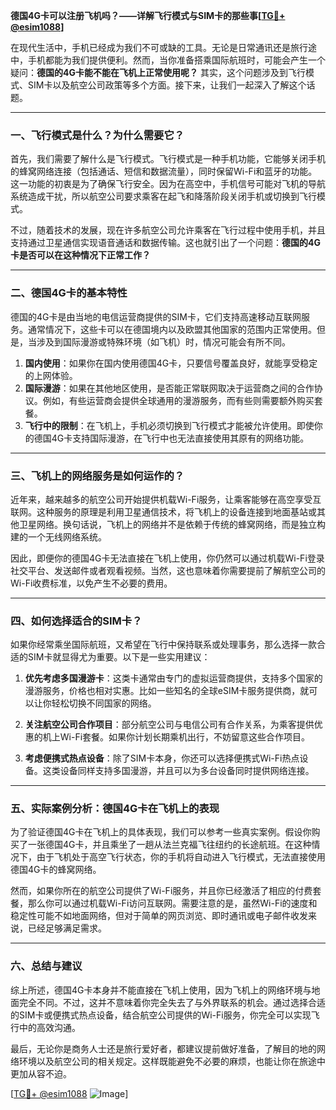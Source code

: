 **德国4G卡可以注册飞机吗？——详解飞行模式与SIM卡的那些事[[TG💪+ @esim1088](https://t.me/s/esim1088)]**

在现代生活中，手机已经成为我们不可或缺的工具。无论是日常通讯还是旅行途中，手机都能为我们提供便利。然而，当你准备搭乘国际航班时，可能会产生一个疑问：**德国的4G卡能不能在飞机上正常使用呢？** 其实，这个问题涉及到飞行模式、SIM卡以及航空公司政策等多个方面。接下来，让我们一起深入了解这个话题。

---

### **一、飞行模式是什么？为什么需要它？**

首先，我们需要了解什么是飞行模式。飞行模式是一种手机功能，它能够关闭手机的蜂窝网络连接（包括通话、短信和数据流量），同时保留Wi-Fi和蓝牙的功能。这一功能的初衷是为了确保飞行安全。因为在高空中，手机信号可能对飞机的导航系统造成干扰，所以航空公司要求乘客在起飞和降落阶段关闭手机或切换到飞行模式。

不过，随着技术的发展，现在许多航空公司允许乘客在飞行过程中使用手机，并且支持通过卫星通信实现语音通话和数据传输。这也就引出了一个问题：**德国的4G卡是否可以在这种情况下正常工作？**

---

### **二、德国4G卡的基本特性**

德国的4G卡是由当地的电信运营商提供的SIM卡，它们支持高速移动互联网服务。通常情况下，这些卡可以在德国境内以及欧盟其他国家的范围内正常使用。但是，当涉及到国际漫游或特殊环境（如飞机）时，情况可能会有所不同。

1. **国内使用**：如果你在国内使用德国4G卡，只要信号覆盖良好，就能享受稳定的上网体验。
2. **国际漫游**：如果在其他地区使用，是否能正常联网取决于运营商之间的合作协议。例如，有些运营商会提供全球通用的漫游服务，而有些则需要额外购买套餐。
3. **飞行中的限制**：在飞机上，手机必须切换到飞行模式才能被允许使用。即使你的德国4G卡支持国际漫游，在飞行中也无法直接使用其原有的网络功能。

---

### **三、飞机上的网络服务是如何运作的？**

近年来，越来越多的航空公司开始提供机载Wi-Fi服务，让乘客能够在高空享受互联网。这种服务的原理是利用卫星通信技术，将飞机上的设备连接到地面基站或其他卫星网络。换句话说，飞机上的网络并不是依赖于传统的蜂窝网络，而是独立构建的一个无线网络系统。

因此，即便你的德国4G卡无法直接在飞机上使用，你仍然可以通过机载Wi-Fi登录社交平台、发送邮件或者观看视频。当然，这也意味着你需要提前了解航空公司的Wi-Fi收费标准，以免产生不必要的费用。

---

### **四、如何选择适合的SIM卡？**

如果你经常乘坐国际航班，又希望在飞行中保持联系或处理事务，那么选择一款合适的SIM卡就显得尤为重要。以下是一些实用建议：

1. **优先考虑多国漫游卡**：这类卡通常由专门的虚拟运营商提供，支持多个国家的漫游服务，价格也相对实惠。比如一些知名的全球eSIM卡服务提供商，就可以让你轻松切换不同国家的网络。
   
2. **关注航空公司合作项目**：部分航空公司与电信公司有合作关系，为乘客提供优惠的机上Wi-Fi套餐。如果你计划长期乘机出行，不妨留意这些合作项目。

3. **考虑便携式热点设备**：除了SIM卡本身，你还可以选择便携式Wi-Fi热点设备。这类设备同样支持多国漫游，并且可以为多台设备同时提供网络连接。

---

### **五、实际案例分析：德国4G卡在飞机上的表现**

为了验证德国4G卡在飞机上的具体表现，我们可以参考一些真实案例。假设你购买了一张德国4G卡，并且乘坐了一趟从法兰克福飞往纽约的长途航班。在这种情况下，由于飞机处于高空飞行状态，你的手机将自动进入飞行模式，无法直接使用德国4G卡的蜂窝网络。

然而，如果你所在的航空公司提供了Wi-Fi服务，并且你已经激活了相应的付费套餐，那么你可以通过机载Wi-Fi访问互联网。需要注意的是，虽然Wi-Fi的速度和稳定性可能不如地面网络，但对于简单的网页浏览、即时通讯或电子邮件收发来说，已经足够满足需求。

---

### **六、总结与建议**

综上所述，德国4G卡本身并不能直接在飞机上使用，因为飞机上的网络环境与地面完全不同。不过，这并不意味着你完全失去了与外界联系的机会。通过选择合适的SIM卡或便携式热点设备，结合航空公司提供的Wi-Fi服务，你完全可以实现飞行中的高效沟通。

最后，无论你是商务人士还是旅行爱好者，都建议提前做好准备，了解目的地的网络环境以及航空公司的相关规定。这样既能避免不必要的麻烦，也能让你在旅途中更加从容不迫。

[[TG💪+ @esim1088](https://t.me/s/esim1088) ![Image](https://i.postimg.cc/4NQfJmqS/Snipaste-2025-05-13-00-14-12.png)]